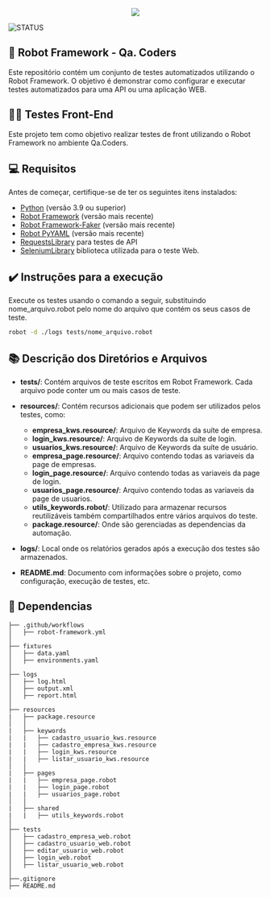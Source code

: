 <p align="center">
  <img src="https://static.wixstatic.com/media/676771_ff90eb66aa924b0b88cdd4df171f3d85~mv2.png/v1/fill/w_774,h_342,al_c,lg_1,q_85/676771_ff90eb66aa924b0b88cdd4df171f3d85~mv2.png">
</p>


![STATUS](https://img.shields.io/static/v1?label=STATUS&message=%20FINALIZADO&color=GREEN&style=for-the-badge)


## 💬 Robot Framework - Qa. Coders ##
Este repositório contém um conjunto de testes automatizados utilizando o Robot Framework. O objetivo é demonstrar como configurar e executar testes automatizados para uma API ou uma aplicação WEB.


## 👨‍💻 Testes Front-End ##
Este projeto tem como objetivo realizar testes de front utilizando o Robot Framework no ambiente Qa.Coders.


## 💻 Requisitos ##
Antes de começar, certifique-se de ter os seguintes itens instalados:

- [Python](https://www.python.org/downloads/) (versão 3.9 ou superior)
- [Robot Framework](https://robotframework.org/) (versão mais recente)
- [Robot Framework-Faker](https://pypi.org/project/robotframework-faker/) (versão mais recente)
- [Robot PyYAML](https://pypi.org/project/PyYAML/) (versão mais recente)
- [RequestsLibrary](https://github.com/robotframework/RequestsLibrary) para testes de API
- [SeleniumLibrary](https://github.com/robotframework/SeleniumLibrary/) biblioteca utilizada para o teste Web.


## ✔️ Instruções para a execução ##
Execute os testes usando o comando a seguir, substituindo nome_arquivo.robot pelo nome do arquivo que contém os seus casos de teste.
```bash
robot -d ./logs tests/nome_arquivo.robot
```


## 📚 Descrição dos Diretórios e Arquivos
- **tests/**: Contém arquivos de teste escritos em Robot Framework. Cada arquivo pode conter um ou mais casos de teste.

- **resources/**: Contém recursos adicionais que podem ser utilizados pelos testes, como:
  - **empresa_kws.resource/**: Arquivo de Keywords da suíte de empresa.
  - **login_kws.resource/**: Arquivo de Keywords da suíte de login.
  - **usuarios_kws.resource/**: Arquivo de Keywords da suíte de usuário.
  - **empresa_page.resource/**: Arquivo contendo todas as variaveis da page de empresas.
  - **login_page.resource/**: Arquivo contendo todas as variaveis da page de login.
  - **usuarios_page.resource/**: Arquivo contendo todas as variaveis da page de usuarios.
  - **utils_keywords.robot/**: Utilizado para armazenar recursos reutilizáveis também compartilhados entre vários arquivos do teste.
  - **package.resource/**: Onde são gerenciadas as dependencias da automação.

- **logs/**: Local onde os relatórios gerados após a execução dos testes são armazenados.

- **README.md**: Documento com informações sobre o projeto, como configuração, execução de testes, etc.


## 📁 Dependencias ##
```
├── .github/workflows
│   ├── robot-framework.yml
│   
├── fixtures
│   ├── data.yaml
│   ├── environments.yaml
│
├── logs
│   ├── log.html
│   ├── output.xml
│   ├── report.html
│   
├── resources
|   ├── package.resource
│   │  
|   ├── keywords
|   |   ├── cadastro_usuario_kws.resource
|   |   ├── cadastro_empresa_kws.resource
|   |   ├── login_kws.resource
|   |   ├── listar_usuario_kws.resource
│   │  
|   ├── pages
|   |   ├── empresa_page.robot
|   |   ├── login_page.robot
|   |   ├── usuarios_page.robot
│   │  
|   ├── shared
|   |   ├── utils_keywords.robot
│  
├── tests
│   ├── cadastro_empresa_web.robot
│   ├── cadastro_usuario_web.robot
│   ├── editar_usuario_web.robot
│   ├── login_web.robot
│   ├── listar_usuario_web.robot
│   
├──.gitignore
├── README.md
```